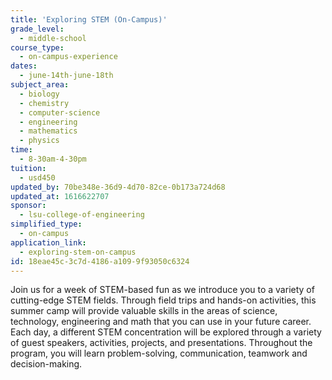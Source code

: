 ```yaml
---
title: 'Exploring STEM (On-Campus)'
grade_level:
  - middle-school
course_type:
  - on-campus-experience
dates:
  - june-14th-june-18th
subject_area:
  - biology
  - chemistry
  - computer-science
  - engineering
  - mathematics
  - physics
time:
  - 8-30am-4-30pm
tuition:
  - usd450
updated_by: 70be348e-36d9-4d70-82ce-0b173a724d68
updated_at: 1616622707
sponsor:
  - lsu-college-of-engineering
simplified_type:
  - on-campus
application_link:
  - exploring-stem-on-campus
id: 18eae45c-3c7d-4186-a109-9f93050c6324
---
```

Join us for a week of STEM-based fun as we introduce you to a variety of cutting-edge STEM fields. Through field trips and hands-on activities, this summer camp will provide valuable skills in the areas of science, technology, engineering and math that you can use in your future career. Each day, a different STEM concentration will be explored through a variety of guest speakers, activities, projects, and presentations. Throughout the program, you will learn problem-solving, communication, teamwork and decision-making.